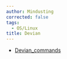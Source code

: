 ```yaml
---
author: Mindusting
corrected: false
tags:
  - OS/Linux
title: Devian
---
```


- [Devian_commands](Devian_commands.md)
